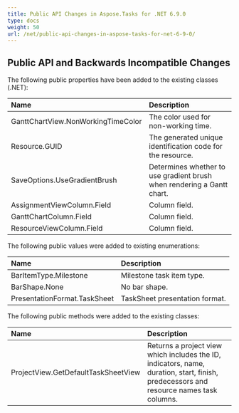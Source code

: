 ```yaml
---
title: Public API Changes in Aspose.Tasks for .NET 6.9.0
type: docs
weight: 50
url: /net/public-api-changes-in-aspose-tasks-for-net-6-9-0/
---
```


## **Public API and Backwards Incompatible Changes**
The following public properties have been added to the existing classes (.NET):

|**Name** |**Description** |
| :- | :- |
|GanttChartView.NonWorkingTimeColor|The color used for non-working time. |
|Resource.GUID|The generated unique identification code for the resource. |
|SaveOptions.UseGradientBrush|Determines whether to use gradient brush when rendering a Gantt chart. |
|AssignmentViewColumn.Field|Column field. |
|GanttChartColumn.Field|Column field. |
|ResourceViewColumn.Field|Column field. |
The following public values were added to existing enumerations:

|**Name** |**Description** |
| :- | :- |
|BarItemType.Milestone|Milestone task item type. |
|BarShape.None|No bar shape. |
|PresentationFormat.TaskSheet|TaskSheet presentation format. |
The following public methods were added to the existing classes:

|**Name** |**Description** |
| :- | :- |
|ProjectView.GetDefaultTaskSheetView|Returns a project view which includes the ID, indicators, name, duration, start, finish, predecessors and resource names task columns. |

